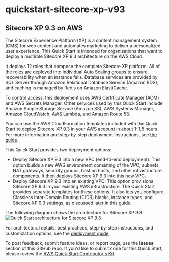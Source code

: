 # quickstart-sitecore-xp-v93
## Sitecore XP 9.3 on AWS

The Sitecore Experience Platform (XP) is a content management system (CMS) for web content and automates marketing to deliver a personalized user experience. This Quick Start is intended for organizations that want to deploy a multirole Sitecore XP 9.3 architecture on the AWS Cloud. 

It deploys 12 roles that compose the complete Sitecore XP platform. All of the roles are deployed into individual Auto Scaling groups to ensure recoverability when an instance fails. Database services are provided by SQL Server through Amazon Relational Database Service (Amazon RDS), and caching is managed by Redis on Amazon ElastiCache.

To control access, this deployment uses AWS Certificate Manager (ACM) and AWS Secrets Manager. Other services used by this Quick Start include Amazon Simple Storage Service (Amazon S3), AWS Systems Manager, Amazon CloudWatch, AWS Lambda, and Amazon Route 53.

You can use the AWS CloudFormation templates included with the Quick Start to deploy Sitecore XP 9.3 in your AWS account in about 1–1.5 hours. For more information and step-by-step deployment instructions, see [the guide](https://fwd.aws/yW5pE).

This Quick Start provides two deployment options:

- Deploy Sitecore XP 9.3 into a new VPC (end-to-end deployment). This option builds a new AWS environment consisting of the VPC, subnets, NAT gateways, security groups, bastion hosts, and other infrastructure components. It then deploys Sitecore XP 9.3 into this new VPC.
- Deploy Sitecore XP 9.3 into an existing VPC. This option provisions Sitecore XP 9.3 in your existing AWS infrastructure.
The Quick Start provides separate templates for these options. It also lets you configure Classless Inter-Domain Routing (CIDR) blocks, instance types, and Sitecore XP 9.3 settings, as discussed later in this guide.

The following diagram shows the architecture for Sitecore XP 9.3.
![Quick Start architecture for Sitecore XP 9.3](https://d0.awsstatic.com/partner-network/QuickStart/datasheets/sitecore-xp-93-architecture-diagram.png)

For architectural details, best practices, step-by-step instructions, and customization options, see the [deployment guide](https://fwd.aws/yW5pE).

To post feedback, submit feature ideas, or report bugs, use the **Issues** section of this GitHub repo. If you'd like to submit code for this Quick Start, please review the [AWS Quick Start Contributor's Kit](https://aws-quickstart.github.io/).

